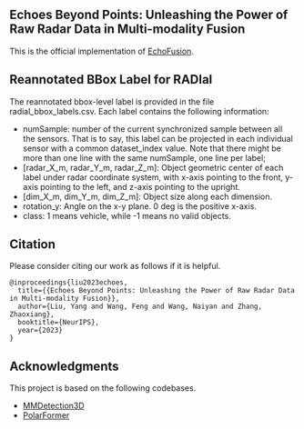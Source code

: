 ## Echoes Beyond Points: Unleashing the Power of Raw Radar Data in Multi-modality Fusion

This is the official implementation of [EchoFusion](https://arxiv.org/abs/2307.16532).

## Reannotated BBox Label for RADIal
The reannotated bbox-level label is provided in the file radial_bbox_labels.csv. Each label contains the following information:
- numSample: number of the current synchronized sample between all the sensors. That is to say, this label can be projected in each individual sensor with a common dataset_index value. Note that there might be more than one line with the same numSample, one line per label;
- [radar_X_m, radar_Y_m, radar_Z_m]: Object geometric center of each label under radar coordinate system, with x-axis pointing to the front, y-axis pointing to the left, and z-axis pointing to the upright.
- [dim_X_m, dim_Y_m, dim_Z_m]: Object size along each dimension.
- rotation_y: Angle on the x-y plane. 0 deg is the positive x-axis.
- class: 1 means vehicle, while -1 means no valid objects.

## Citation
Please consider citing our work as follows if it is helpful.

```
@inproceedings{liu2023echoes,
  title={{Echoes Beyond Points: Unleashing the Power of Raw Radar Data in Multi-modality Fusion}},
  author={Liu, Yang and Wang, Feng and Wang, Naiyan and Zhang, Zhaoxiang},
  booktitle={NeurIPS},
  year={2023}
}
```

## Acknowledgments
This project is based on the following codebases.  

* [MMDetection3D](https://github.com/open-mmlab/mmdetection3d)
* [PolarFormer](https://github.com/fudan-zvg/PolarFormer)
